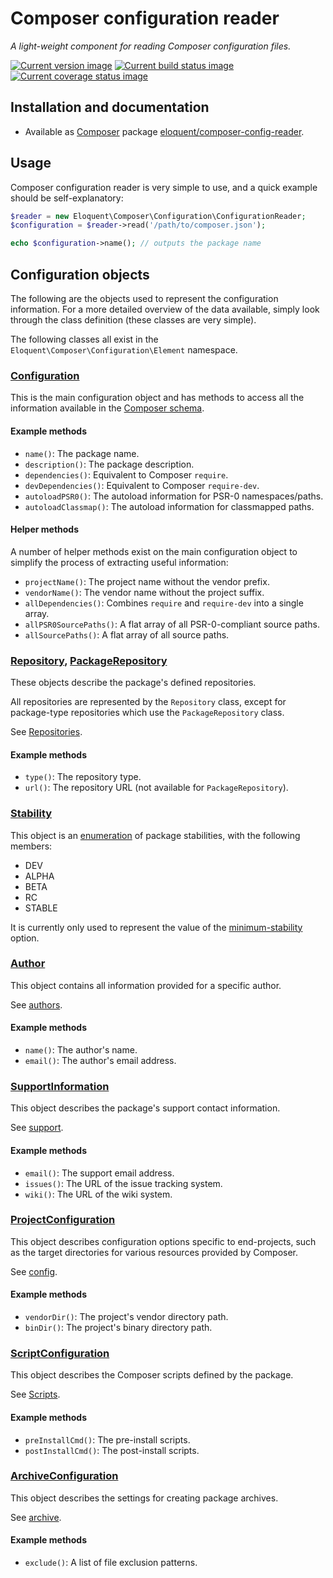 # Composer configuration reader

*A light-weight component for reading Composer configuration files.*

[![Current version image][version-image]][current version]
[![Current build status image][build-image]][current build status]
[![Current coverage status image][coverage-image]][current coverage status]

[build-image]: http://img.shields.io/travis/eloquent/composer-config-reader/master.svg?style=flat-square "Current build status for the master branch"
[coverage-image]: https://img.shields.io/codecov/c/github/eloquent/composer-config-reader/master.svg?style=flat-square "Current test coverage for the master branch"
[current build status]: https://travis-ci.org/eloquent/composer-config-reader
[current coverage status]: https://codecov.io/github/eloquent/composer-config-reader
[current version]: https://packagist.org/packages/eloquent/composer-config-reader
[version-image]: https://img.shields.io/packagist/v/eloquent/composer-config-reader.svg?style=flat-square "This project uses semantic versioning"

## Installation and documentation

- Available as [Composer] package [eloquent/composer-config-reader].

[composer]: http://getcomposer.org/
[eloquent/composer-config-reader]: https://packagist.org/packages/eloquent/composer-config-reader

## Usage

Composer configuration reader is very simple to use, and a quick example should
be self-explanatory:

```php
$reader = new Eloquent\Composer\Configuration\ConfigurationReader;
$configuration = $reader->read('/path/to/composer.json');

echo $configuration->name(); // outputs the package name
```

## Configuration objects

The following are the objects used to represent the configuration information.
For a more detailed overview of the data available, simply look through the
class definition (these classes are very simple).

The following classes all exist in the `Eloquent\Composer\Configuration\Element`
namespace.

### [Configuration]

This is the main configuration object and has methods to access all the
information available in the [Composer schema].

[composer schema]: http://getcomposer.org/doc/04-schema.md
[configuration]: src/Element/Configuration.php

#### Example methods

* `name()`: The package name.
* `description()`: The package description.
* `dependencies()`: Equivalent to Composer `require`.
* `devDependencies()`: Equivalent to Composer `require-dev`.
* `autoloadPSR0()`: The autoload information for PSR-0 namespaces/paths.
* `autoloadClassmap()`: The autoload information for classmapped paths.

#### Helper methods

A number of helper methods exist on the main configuration object to simplify
the process of extracting useful information:

* `projectName()`: The project name without the vendor prefix.
* `vendorName()`: The vendor name without the project suffix.
* `allDependencies()`: Combines `require` and `require-dev` into a single array.
* `allPSR0SourcePaths()`: A flat array of all PSR-0-compliant source paths.
* `allSourcePaths()`: A flat array of all source paths.

### [Repository], [PackageRepository]

These objects describe the package's defined repositories.

All repositories are represented by the `Repository` class, except for
package-type repositories which use the `PackageRepository` class.

See [Repositories].

[packagerepository]: src/Element/PackageRepository.php
[repositories]: http://getcomposer.org/doc/05-repositories.md
[repository]: src/Element/Repository.php

#### Example methods

* `type()`: The repository type.
* `url()`: The repository URL (not available for `PackageRepository`).

### [Stability]

This object is an [enumeration] of package stabilities, with the following
members:

* DEV
* ALPHA
* BETA
* RC
* STABLE

It is currently only used to represent the value of the [minimum-stability]
option.

[enumeration]: https://github.com/eloquent/enumeration
[minimum-stability]: http://getcomposer.org/doc/04-schema.md#minimum-stability
[stability]: src/Element/Stability.php

### [Author]

This object contains all information provided for a specific author.

See [authors].

[author]: src/Element/Author.php
[authors]: http://getcomposer.org/doc/04-schema.md#authors

#### Example methods

* `name()`: The author's name.
* `email()`: The author's email address.

### [SupportInformation]

This object describes the package's support contact information.

See [support].

[support]: http://getcomposer.org/doc/04-schema.md#support
[supportinformation]: src/Element/SupportInformation.php

#### Example methods

* `email()`: The support email address.
* `issues()`: The URL of the issue tracking system.
* `wiki()`: The URL of the wiki system.

### [ProjectConfiguration]

This object describes configuration options specific to end-projects, such as
the target directories for various resources provided by Composer.

See [config].

[config]: http://getcomposer.org/doc/04-schema.md#config
[projectconfiguration]: src/Element/ProjectConfiguration.php

#### Example methods

* `vendorDir()`: The project's vendor directory path.
* `binDir()`: The project's binary directory path.

### [ScriptConfiguration]

This object describes the Composer scripts defined by the package.

See [Scripts].

[scriptconfiguration]: src/Element/ScriptConfiguration.php
[scripts]: http://getcomposer.org/doc/articles/scripts.md

#### Example methods

* `preInstallCmd()`: The pre-install scripts.
* `postInstallCmd()`: The post-install scripts.

### [ArchiveConfiguration]

This object describes the settings for creating package archives.

See [archive].

[archive]: http://getcomposer.org/doc/04-schema.md#archive
[archiveconfiguration]: src/Element/ArchiveConfiguration.php

#### Example methods

* `exclude()`: A list of file exclusion patterns.
